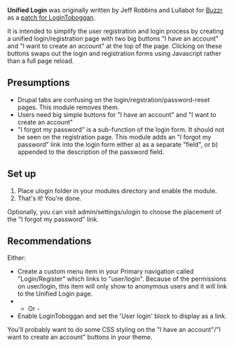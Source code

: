 **Unified Login** was originally written by Jeff Robbins and Lullabot for [Buzzr](http://www.buzzr.com) as a [patch for LoginToboggan](http://drupal.org/node/264332).

It is intended to simplify the user registration and login process by creating a unified login/registration page with two big buttons "I have an account" and "I want to create an account" at the top of the page. Clicking on these buttons swaps out the login and registration forms using Javascript rather than a full page reload.

Presumptions
--------------
* Drupal tabs are confusing on the login/regstration/password-reset pages. This module removes them.
* Users need big simple buttons for "I have an account" and "I want to create an account"
* "I forgot my password" is a sub-function of the login form. It should not be seen on the registration page. This module adds an "I forgot my password" link into the login form either a) as a separate "field", or b) appended to the description of the password field.

Set up
--------------
1. Place ulogin folder in your modules directory and enable the module.
2. That's it! You're done.

Optionally, you can visit admin/settings/ulogin to choose the placement of the "I forgot my password" link.


Recommendations
---------------
Either:
* Create a custom menu item in your Primary navigation called "Login/Register" which links to "user/login". Because of the permissions on user/login, this item will only show to anonymous users and it will link to the Unified Login page.
* - Or -
* Enable LoginToboggan and set the 'User login' block to display as a link.

You'll probably want to do some CSS styling on the "I have an account"/"I want to create an account" buttons in your theme.

